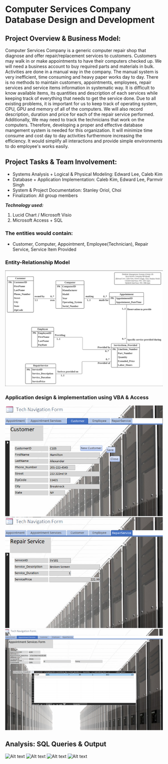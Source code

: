 # Computer Services Company Database Design and Development

## Project Overview & Business Model:
Computer Services Company is a generic computer repair shop that diagnose and offer repair/replacement services to customers. Customers may walk in or make appointments to have their computers checked up. We will need a business account to buy required parts and materials in bulk. Activities are done in a manual way in the company. The manual system is very inefficient, time consuming and heavy paper works day to day. There is no methods to maintain customers, appointments, employees, repair services and service items information in systematic way. It is difficult to know available items, its quantities and description of each services while keeping track of everything that needs to get the service done. Due to all existing problems, it is important for us to keep track of operating system, CPU, GPU and memory of all of the computers. We will also record description, duration and price for each of the repair service performed. Additionally, We may need to track the technicians that work on the computers. Therefore, developing a proper and effective database mangement system is needed for this organization. It will minimize time consume and cost day to day activities furthermore increasing the efficiency. It would simplify all interactions and provide simple environments to do employee's works easily.

## Project Tasks & Team Involvement:
- Systems Analysis + Logical & Physical Modeling: Edward Lee, Caleb Kim
- Database + Application Implementation: Caleb Kim, Edward Lee, Parmvir Singh
- System & Project Documentation: Stanley Oriol, Choi
- Finalization: All group members

***Technology used:***<br>
1. Lucid Chart / Microsoft Visio
2. Microsoft Access + SQL

### The entities would contain:
- Customer, Computer, Appointment, Employee(Technician), Repair Service, Service Item Provided

### Entity-Relationship Model
![dim](https://github.com/Eddlee97/Computer-Service-Company-Database-Design-and-Development/blob/77c82247fc1d3d1278386679f77cc34f000a543d/Database%20Design%20(ER%20model).png)

### Application design & implementation using VBA & Access
![Alt text](https://github.com/Eddlee97/Computer-Service-Company-Database-Design-and-Development/blob/2879460ce8b04312837cd9aef92df36e34bda363/Application%20Implementation/customer%20form.png)
![Alt text](https://github.com/Eddlee97/Computer-Service-Company-Database-Design-and-Development/blob/2879460ce8b04312837cd9aef92df36e34bda363/Application%20Implementation/repair%20service%20form.png)
![Alt text](https://github.com/Eddlee97/Computer-Service-Company-Database-Design-and-Development/blob/2879460ce8b04312837cd9aef92df36e34bda363/Application%20Implementation/appointment%20service%20form.png)

## Analysis: SQL Queries & Output
![Alt text]()
![Alt text]()
![Alt text]()
![Alt text]()

